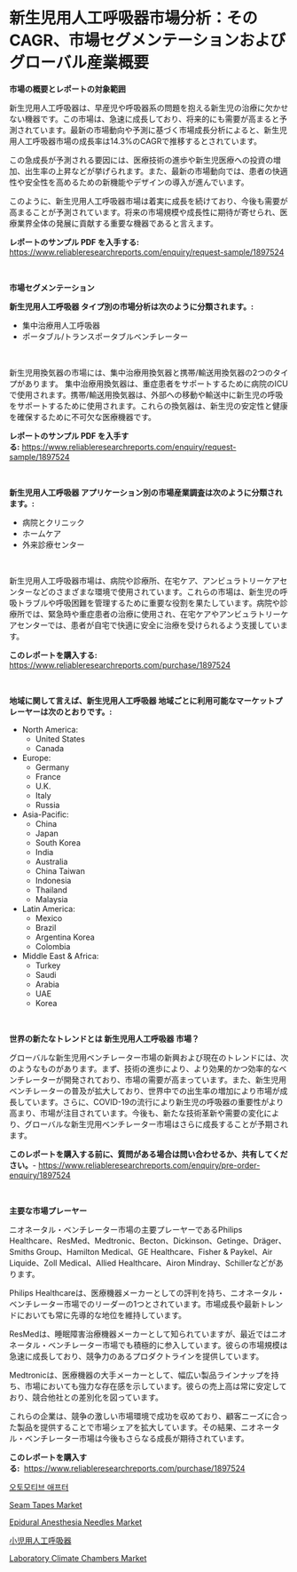 <p><h1>新生児用人工呼吸器市場分析：そのCAGR、市場セグメンテーションおよびグローバル産業概要</h1></p><p><strong>市場の概要とレポートの対象範囲</strong></p>
<p><p>新生児用人工呼吸器は、早産児や呼吸器系の問題を抱える新生児の治療に欠かせない機器です。この市場は、急速に成長しており、将来的にも需要が高まると予測されています。最新の市場動向や予測に基づく市場成長分析によると、新生児用人工呼吸器市場の成長率は14.3%のCAGRで推移するとされています。</p><p>この急成長が予測される要因には、医療技術の進歩や新生児医療への投資の増加、出生率の上昇などが挙げられます。また、最新の市場動向では、患者の快適性や安全性を高めるための新機能やデザインの導入が進んでいます。</p><p>このように、新生児用人工呼吸器市場は着実に成長を続けており、今後も需要が高まることが予測されています。将来の市場規模や成長性に期待が寄せられ、医療業界全体の発展に貢献する重要な機器であると言えます。</p></p>
<p><strong>レポートのサンプル PDF を入手する:</strong> <a href="https://www.reliableresearchreports.com/enquiry/request-sample/1897524">https://www.reliableresearchreports.com/enquiry/request-sample/1897524</a></p>
<p>&nbsp;</p>
<p><strong>市場セグメンテーション</strong></p>
<p><strong>新生児用人工呼吸器 タイプ別の市場分析は次のように分類されます。:</strong></p>
<p><ul><li>集中治療用人工呼吸器</li><li>ポータブル/トランスポータブルベンチレーター</li></ul></p>
<p>&nbsp;</p>
<p><p>新生児用換気器の市場には、集中治療用換気器と携帯/輸送用換気器の2つのタイプがあります。 集中治療用換気器は、重症患者をサポートするために病院のICUで使用されます。携帯/輸送用換気器は、外部への移動や輸送中に新生児の呼吸をサポートするために使用されます。これらの換気器は、新生児の安定性と健康を確保するために不可欠な医療機器です。</p></p>
<p><strong>レポートのサンプル PDF を入手する:</strong>&nbsp;<a href="https://www.reliableresearchreports.com/enquiry/request-sample/1897524">https://www.reliableresearchreports.com/enquiry/request-sample/1897524</a></p>
<p>&nbsp;</p>
<p><strong> 新生児用人工呼吸器 アプリケーション別の市場産業調査は次のように分類されます。:</strong></p>
<p><ul><li>病院とクリニック</li><li>ホームケア</li><li>外来診療センター</li></ul></p>
<p>&nbsp;</p>
<p><p>新生児用人工呼吸器市場は、病院や診療所、在宅ケア、アンビュラトリーケアセンターなどのさまざまな環境で使用されています。これらの市場は、新生児の呼吸トラブルや呼吸困難を管理するために重要な役割を果たしています。病院や診療所では、緊急時や重症患者の治療に使用され、在宅ケアやアンビュラトリーケアセンターでは、患者が自宅で快適に安全に治療を受けられるよう支援しています。</p></p>
<p><strong>このレポートを購入する:</strong>&nbsp; <a href="https://www.reliableresearchreports.com/purchase/1897524">https://www.reliableresearchreports.com/purchase/1897524</a></p>
<p>&nbsp;</p>
<p><strong>地域に関して言えば、新生児用人工呼吸器 地域ごとに利用可能なマーケットプレーヤーは次のとおりです。:</strong></p>
<p><ul>
    <li>
        North America:
        <ul>
            <li>United States</li>
            <li>Canada</li>
        </ul>
    </li>
    <li>
        Europe:
        <ul>
            <li>Germany</li>
            <li>France</li>
            <li>U.K.</li>
            <li>Italy</li>
            <li>Russia</li>
        </ul>
    </li>
    <li>
        Asia-Pacific:
        <ul>
            <li>China</li>
            <li>Japan</li>
            <li>South Korea</li>
            <li>India</li>
            <li>Australia</li>
            <li>China Taiwan</li>
            <li>Indonesia</li>
            <li>Thailand</li>
            <li>Malaysia</li>
        </ul>
    </li>
    <li>
        Latin America:
        <ul>
            <li>Mexico</li>
            <li>Brazil</li>
            <li>Argentina Korea</li>
            <li>Colombia</li>
        </ul>
    </li>
    <li>
        Middle East & Africa:
        <ul>
            <li>Turkey</li>
            <li>Saudi</li>
            <li>Arabia</li>
            <li>UAE</li>
            <li>Korea</li>
        </ul>
    </li>
    </ul></p>
<p>&nbsp;</p>
<p><strong>世界の新たなトレンドとは 新生児用人工呼吸器 市場？</strong></p>
<p><p>グローバルな新生児用ベンチレーター市場の新興および現在のトレンドには、次のようなものがあります。まず、技術の進歩により、より効果的かつ効率的なベンチレーターが開発されており、市場の需要が高まっています。また、新生児用ベンチレーターの普及が拡大しており、世界中での出生率の増加により市場が成長しています。さらに、COVID-19の流行により新生児の呼吸器の重要性がより高まり、市場が注目されています。今後も、新たな技術革新や需要の変化により、グローバルな新生児用ベンチレーター市場はさらに成長することが予期されます。</p></p>
<p><strong>このレポートを購入する前に、質問がある場合は問い合わせるか、共有してください。</strong>- <a href="https://www.reliableresearchreports.com/enquiry/pre-order-enquiry/1897524">https://www.reliableresearchreports.com/enquiry/pre-order-enquiry/1897524</a></p>
<p>&nbsp;</p>
<p><strong>主要な市場プレーヤー</strong></p>
<p><p>ニオネータル・ベンチレーター市場の主要プレーヤーであるPhilips Healthcare、ResMed、Medtronic、Becton、Dickinson、Getinge、Dräger、Smiths Group、Hamilton Medical、GE Healthcare、Fisher & Paykel、Air Liquide、Zoll Medical、Allied Healthcare、Airon Mindray、Schillerなどがあります。</p><p>Philips Healthcareは、医療機器メーカーとしての評判を持ち、ニオネータル・ベンチレーター市場でのリーダーの1つとされています。市場成長や最新トレンドにおいても常に先導的な地位を維持しています。</p><p>ResMedは、睡眠障害治療機器メーカーとして知られていますが、最近ではニオネータル・ベンチレーター市場でも積極的に参入しています。彼らの市場規模は急速に成長しており、競争力のあるプロダクトラインを提供しています。</p><p>Medtronicは、医療機器の大手メーカーとして、幅広い製品ラインナップを持ち、市場においても強力な存在感を示しています。彼らの売上高は常に安定しており、競合他社との差別化を図っています。</p><p>これらの企業は、競争の激しい市場環境で成功を収めており、顧客ニーズに合った製品を提供することで市場シェアを拡大しています。その結果、ニオネータル・ベンチレーター市場は今後もさらなる成長が期待されています。</p></p>
<p><strong>このレポートを購入する:</strong>&nbsp;&nbsp;<a href="https://www.reliableresearchreports.com/purchase/1897524">https://www.reliableresearchreports.com/purchase/1897524</a></p>
<p><p><a href="https://github.com/vsap75a286l/Market-Research-Report-List-1/blob/main/9759797193001.md">오토모티브 애프터</a></p><p><a href="https://github.com/lylyparadise/Market-Research-Report-List-2/blob/main/seam-tapes-market.md">Seam Tapes Market</a></p><p><a href="https://issuu.com/reportprime-2/docs/epidural-anesthesia-needles-market-size-2030.pptx">Epidural Anesthesia Needles Market</a></p><p><a href="https://github.com/joaejkdzgyljvo6/Market-Research-Report-List-1/blob/main/4587390193217.md">小児用人工呼吸器</a></p><p><a href="https://issuu.com/reportprime-2/docs/laboratory-climate-chambers-market-size-2030.pptx">Laboratory Climate Chambers Market</a></p></p>